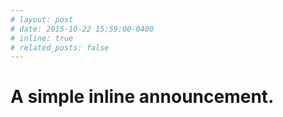 ```yaml
---
# layout: post
# date: 2015-10-22 15:59:00-0400
# inline: true
# related_posts: false
---
```


# A simple inline announcement.

